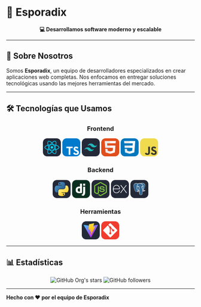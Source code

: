 # 🚀 Esporadix

<div align="center">

**💻 Desarrollamos software moderno y escalable**

</div>

---

## 🌟 Sobre Nosotros

Somos **Esporadix**, un equipo de desarrolladores especializados en crear aplicaciones web completas. Nos enfocamos en entregar soluciones tecnológicas usando las mejores herramientas del mercado.

---

## 🛠️ Tecnologías que Usamos

<div align="center">

### Frontend

<img src="https://github.com/tandpfun/skill-icons/blob/main/icons/React-Dark.svg" width="48" title="React">
<img src="https://github.com/tandpfun/skill-icons/blob/main/icons/TypeScript.svg" width="48" title="TypeScript">
<img src="https://github.com/tandpfun/skill-icons/blob/main/icons/TailwindCSS-Dark.svg" width="48" title="Tailwind CSS">
<img src="https://github.com/tandpfun/skill-icons/blob/main/icons/HTML.svg" width="48" title="HTML">
<img src="https://github.com/tandpfun/skill-icons/blob/main/icons/CSS.svg" width="48" title="CSS">
<img src="https://github.com/tandpfun/skill-icons/blob/main/icons/JavaScript.svg" width="48" title="JavaScript">

### Backend

<img src="https://github.com/tandpfun/skill-icons/blob/main/icons/Python-Dark.svg" width="48" title="Python">
<img src="https://github.com/tandpfun/skill-icons/blob/main/icons/Django.svg" width="48" title="Django">
<img src="https://github.com/tandpfun/skill-icons/blob/main/icons/NodeJS-Dark.svg" width="48" title="Node.js">
<img src="https://github.com/tandpfun/skill-icons/blob/main/icons/ExpressJS-Dark.svg" width="48" title="Express.js">
<img src="https://raw.githubusercontent.com/tandpfun/skill-icons/65dea6c4eaca7da319e552c09f4cf5a9a8dab2c8/icons/PostgreSQL-Dark.svg" width="48" title="PostgreSQL">

### Herramientas

<img src="https://github.com/tandpfun/skill-icons/blob/main/icons/Vite-Dark.svg" width="48" title="Vite">
<img src="https://github.com/tandpfun/skill-icons/blob/main/icons/Git.svg" width="48" title="Git">

</div>

---

## 📊 Estadísticas

<div align="center">

![GitHub Org's stars](https://img.shields.io/github/stars/esporadix?style=for-the-badge&logo=github&color=yellow)
![GitHub followers](https://img.shields.io/github/followers/esporadix?style=for-the-badge&logo=github&color=blue)

</div>

---

**Hecho con ❤️ por el equipo de Esporadix**

</div>

